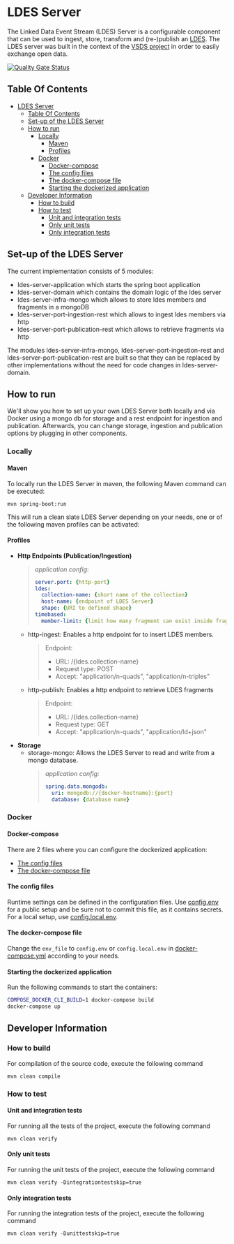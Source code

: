 # LDES Server

The Linked Data Event Stream (LDES) Server is a configurable component that can be used to ingest, store, transform and (re-)publish an [LDES](https://semiceu.github.io/LinkedDataEventStreams/).
The LDES server was built in the context of the [VSDS project](https://vlaamseoverheid.atlassian.net/wiki/spaces/VSDSSTART/overview) in order to easily exchange open data.  

[![Quality Gate Status](https://sonarcloud.io/api/project_badges/measure?project=Informatievlaanderen_VSDS-LDESServer4J&metric=alert_status)](https://sonarcloud.io/summary/new_code?id=Informatievlaanderen_VSDS-LDESServer4J)

## Table Of Contents

- [LDES Server](#ldes-server)
  * [Table Of Contents](#table-of-contents)
  * [Set-up of the LDES Server](#set-up-of-the-ldes-server)
  * [How to run](#how-to-run)
    + [Locally](#locally)
      - [Maven](#maven)
      - [Profiles](#profiles)
    + [Docker](#docker)
      - [Docker-compose](#docker-compose)
      - [The config files](#the-config-files)
      - [The docker-compose file](#the-docker-compose-file)
      - [Starting the dockerized application](#starting-the-dockerized-application)
  * [Developer Information](#developer-information)
    + [How to build](#how-to-build)
    + [How to test](#how-to-test)
      - [Unit and integration tests](#unit-and-integration-tests)
      - [Only unit tests](#only-unit-tests)
      - [Only integration tests](#only-integration-tests)

## Set-up of the LDES Server

The current implementation consists of 5 modules:
- ldes-server-application which starts the spring boot application
- ldes-server-domain which contains the domain logic of the ldes server
- ldes-server-infra-mongo which allows to store ldes members and fragments in a mongoDB
- ldes-server-port-ingestion-rest which allows to ingest ldes members via http
- ldes-server-port-publication-rest which allows to retrieve fragments via http

The modules ldes-server-infra-mongo, ldes-server-port-ingestion-rest and ldes-server-port-publication-rest are built so that they can be replaced by other implementations without the need for code changes in ldes-server-domain.

## How to run
We'll show you how to set up your own LDES Server both locally and via Docker using a mongo db for storage and a rest endpoint for ingestion and publication.
Afterwards, you can change storage, ingestion and publication options by plugging in other components.

### Locally

#### Maven

To locally run the LDES Server in maven, the following Maven command can be executed:

```mvn
mvn spring-boot:run
```

This will run a clean slate LDES Server depending on your needs, one or of the following maven profiles can be activated:

#### Profiles

- **Http Endpoints (Publication/Ingestion)**
    > _application config_:
    > ```yaml
    > server.port: {http-port}
    > ldes:
    >   collection-name: {short name of the collection}
    >   host-name: {endpoint of LDES Server}
    >   shape: {URI to defined shape}
    > timebased:
    >   member-limit: {limit how many fragment can exist inside fragment}
    > ```
  - http-ingest: Enables a http endpoint for to insert LDES members.
    > Endpoint:
    > - URL: /{ldes.collection-name}
    > - Request type: POST
    > - Accept: "application/n-quads", "application/n-triples"
  - http-publish: Enables a http endpoint to retrieve LDES fragments
    > Endpoint:
    > - URL: /{ldes.collection-name}
    > - Request type: GET
    > - Accept: "application/n-quads", "application/ld+json"
- **Storage**
  - storage-mongo: Allows the LDES Server to read and write from a mongo database.
    > _application config_:
    > ```yaml
    > spring.data.mongodb:
    >   uri: mongodb://{docker-hostname}:{port}
    >   database: {database name} 
    > ```

### Docker

#### Docker-compose

There are 2 files where you can configure the dockerized application:
- [The config files](#the-config-files)
- [The docker-compose file](#the-docker-compose-file)

#### The config files

Runtime settings can be defined in the configuration files. Use [config.env](docker-compose/config.env) for a public setup and be sure not to commit this file, as it contains secrets. For a local setup, use [config.local.env](docker-compose/config.local.env).

#### The docker-compose file

Change the `env_file` to `config.env` or `config.local.env` in [docker-compose.yml](docker-compose.yml) according to your needs.

#### Starting the dockerized application

Run the following commands to start the containers:

```bash
COMPOSE_DOCKER_CLI_BUILD=1 docker-compose build
docker-compose up
```

## Developer Information

### How to build

For compilation of the source code, execute the following command

```
mvn clean compile
```

### How to test

#### Unit and integration tests

For running all the tests of the project, execute the following command

```
mvn clean verify
```

#### Only unit tests

For running the unit tests of the project, execute the following command

```
mvn clean verify -Dintegrationtestskip=true
```

#### Only integration tests

For running the integration tests of the project, execute the following command

```
mvn clean verify -Dunittestskip=true
```
